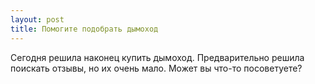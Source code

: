```yaml
---
layout: post 
title: Помогите подобрать дымоход 
--- 
```

Сегодня решила наконец купить дымоход. Предварительно решила поискать отзывы, но их очень мало. Может вы что-то посоветуете?
